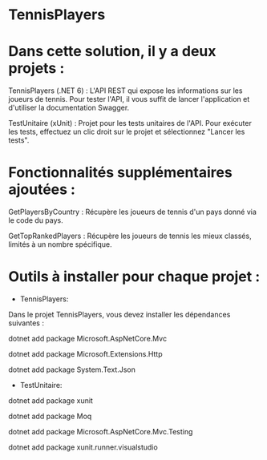 # TennisPlayers
# Dans cette solution, il y a deux projets :

TennisPlayers (.NET 6) : L'API REST qui expose les informations sur les joueurs de tennis. Pour tester l'API, il vous suffit de lancer l'application et d'utiliser la documentation Swagger.

TestUnitaire (xUnit) : Projet pour les tests unitaires de l'API. Pour exécuter les tests, effectuez un clic droit sur le projet et sélectionnez "Lancer les tests".

# Fonctionnalités supplémentaires ajoutées :

GetPlayersByCountry : Récupère les joueurs de tennis d'un pays donné via le code du pays.

GetTopRankedPlayers : Récupère les joueurs de tennis les mieux classés, limités à un nombre spécifique.


# Outils à installer pour chaque projet :

- TennisPlayers:

Dans le projet TennisPlayers, vous devez installer les dépendances suivantes :

dotnet add package Microsoft.AspNetCore.Mvc

dotnet add package Microsoft.Extensions.Http

dotnet add package System.Text.Json

- TestUnitaire:

dotnet add package xunit

dotnet add package Moq

dotnet add package Microsoft.AspNetCore.Mvc.Testing

dotnet add package xunit.runner.visualstudio
